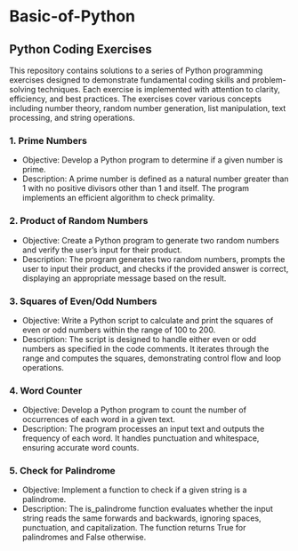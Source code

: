 # Basic-of-Python

## Python Coding Exercises
This repository contains solutions to a series of Python programming exercises designed to demonstrate fundamental coding skills and problem-solving techniques. Each exercise is implemented with attention to clarity, efficiency, and best practices. The exercises cover various concepts including number theory, random number generation, list manipulation, text processing, and string operations.

### 1. Prime Numbers
- Objective: Develop a Python program to determine if a given number is prime.
- Description: A prime number is defined as a natural number greater than 1 with no positive divisors other than 1 and itself. The program implements an efficient algorithm 
  to check primality.
### 2. Product of Random Numbers
- Objective: Create a Python program to generate two random numbers and verify the user’s input for their product.
- Description: The program generates two random numbers, prompts the user to input their product, and checks if the provided answer is correct, displaying an appropriate 
  message based on the result.
### 3. Squares of Even/Odd Numbers
- Objective: Write a Python script to calculate and print the squares of even or odd numbers within the range of 100 to 200.
- Description: The script is designed to handle either even or odd numbers as specified in the code comments. It iterates through the range and computes the squares, 
  demonstrating control flow and loop operations.
### 4. Word Counter
- Objective: Develop a Python program to count the number of occurrences of each word in a given text.
- Description: The program processes an input text and outputs the frequency of each word. It handles punctuation and whitespace, ensuring accurate word counts.
### 5. Check for Palindrome
- Objective: Implement a function to check if a given string is a palindrome.
- Description: The is_palindrome function evaluates whether the input string reads the same forwards and backwards, ignoring spaces, punctuation, and capitalization. The 
  function returns True for palindromes and False otherwise.
